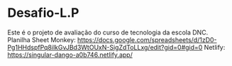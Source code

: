 # Desafio-L.P
Este é o projeto de avaliação do curso de tecnologia da escola DNC.
Planilha Sheet Monkey: https://docs.google.com/spreadsheets/d/1zD0-Pg1HHdspfPq8ilkGvJBd3WtOUxN-SigZdToLLxg/edit?gid=0#gid=0
Netlify: https://singular-dango-a0b746.netlify.app/

